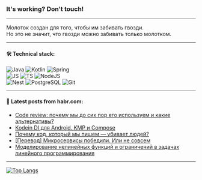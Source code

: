 ### It's working? Don't touch!

---
Молоток создан для того, чтобы им забивать гвозди. <br>
Но это не значит, что гвозди можно забивать только молотком.

---

#### 🛠️ Technical stack:

![Java](https://img.shields.io/badge/Java-informational?logo=Oracle&style=flat&logoColor=white&color=FF4500)
![Kotlin](https://img.shields.io/badge/Kotlin-informational?logo=Kotlin&style=flat&logoColor=white&color=774D97)
![Spring](https://img.shields.io/badge/SpringBoot-informational?logo=SpringBoot&style=flat&logoColor=white&color=6DB33F) <br>
![JS](https://img.shields.io/badge/JS-informational?logo=javaScript&style=flat&logoColor=black&color=F7Df1E)
![TS](https://img.shields.io/badge/TypeScript-informational?logo=typeScript&style=flat&logoColor=black&color=0667A8)
![NodeJS](https://img.shields.io/badge/NodeJS-informational?logo=node.js&style=flat&logoColor=white&color=70A760) <br>
![Nest](https://img.shields.io/badge/NestJS-informational?logo=NestJS&style=flat&logoColor=white&color=E0234E)
![PostgreSQL](https://img.shields.io/badge/PostgreSQL-informational?logo=PostgreSQL&style=flat&logoColor=white&color=DAA520)
![Git](https://img.shields.io/badge/Git-informational?logo=git&style=flat&logoColor=white&color=778899)

___

#### 💬 Latest posts from habr.com:

<!-- BLOG-POST-LIST:START -->
- [Code review: почему мы до сих пор его используем и какие альтернативы?](https://habr.com/ru/articles/766230/?utm_source=habrahabr&utm_medium=rss&utm_campaign=766230)
- [Kodein DI для Android. KMP и Compose](https://habr.com/ru/companies/dododev/articles/766058/?utm_source=habrahabr&utm_medium=rss&utm_campaign=766058)
- [Почему код, который мы пишем — убивает людей?](https://habr.com/ru/articles/766196/?utm_source=habrahabr&utm_medium=rss&utm_campaign=766196)
- [[Перевод] Микросервисы победили. Или не совсем](https://habr.com/ru/companies/haulmont/articles/766188/?utm_source=habrahabr&utm_medium=rss&utm_campaign=766188)
- [Моделирование нелинейных функций и ограничений в задачах линейного программирования](https://habr.com/ru/articles/765116/?utm_source=habrahabr&utm_medium=rss&utm_campaign=765116)
<!-- BLOG-POST-LIST:END -->

---
[![Top Langs](https://github-readme-stats-git-master-advtsetting-gmailcom.vercel.app/api/top-langs/?username=zloylis&langs_count=10&hide_title=false&title_color=e6edf3&size_weight=0.5&count_weight=0.5&layout=compact&hide_border=true&theme=dracula)](https://github.com/zloylis)

<!-- ![GitHub stats](https://github-readme-stats-git-master-advtsetting-gmailcom.vercel.app/api?username=zloylis&show_icons=true&hide_border=true&theme=dracula&hide_title=true&include_all_commits=true&count_private=true&hide=contribs&hide_rank=true) -->
